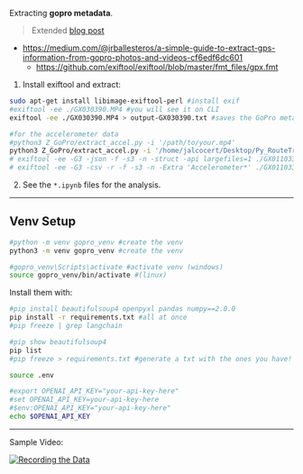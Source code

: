 Extracting **gopro metadata**.

> Extended [blog post](https://jalcocert.github.io/JAlcocerT/dji-oa5pro-firmware-updates/#extracting-telemetry-data-from-gph9)

* https://medium.com/@jrballesteros/a-simple-guide-to-extract-gps-information-from-gopro-photos-and-videos-cf6edf6dc601
    * https://github.com/exiftool/exiftool/blob/master/fmt_files/gpx.fmt

1. Install exiftool and extract:

```sh
sudo apt-get install libimage-exiftool-perl #install exif
#exiftool -ee ./GX030390.MP4 #you will see it on CLI
exiftool -ee ./GX030390.MP4 > output-GX030390.txt #saves the GoPro metadata

#for the accelerometer data
#python3 Z_GoPro/extract_accel.py -i '/path/to/your.mp4'
python3 Z_GoPro/extract_accel.py -i '/home/jalcocert/Desktop/Py_RouteTracker/Z_GoPro/GX011033.MP4' -o '/home/jalcocert/Desktop/Py_RouteTracker/Z_GoPro/GX011033_accel.csv'
# exiftool -ee -G3 -json -f -s3 -n -struct -api largefiles=1 ./GX011033.MP4 > output-GX011033.json
# exiftool -ee -G3 -csv -r -f -s3 -n -Extra 'Accelerometer*' ./GX011033.MP4 > telemetry_data.csv

```

2. See the `*.ipynb` files for the analysis.

---

## Venv Setup


```sh
#python -m venv gopro_venv #create the venv
python3 -m venv gopro_venv #create the venv

#gopro_venv\Scripts\activate #activate venv (windows)
source gopro_venv/bin/activate #(linux)
```

Install them with:

```sh
#pip install beautifulsoup4 openpyxl pandas numpy==2.0.0
pip install -r requirements.txt #all at once
#pip freeze | grep langchain

#pip show beautifulsoup4
pip list
#pip freeze > requirements.txt #generate a txt with the ones you have!
```

```sh
source .env

#export OPENAI_API_KEY="your-api-key-here"
#set OPENAI_API_KEY=your-api-key-here
#$env:OPENAI_API_KEY="your-api-key-here"
echo $OPENAI_API_KEY
```

---

Sample Video:

[![Recording the Data](https://img.youtube.com/vi/Ku3y3NJJURw/0.jpg)](https://www.youtube.com/watch?v=Ku3y3NJJURw)
